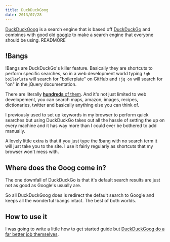 ```yaml
---
title: DuckDuckGoog
date: 2013/07/28
---
```


[DuckDuckGoog](http://www.duckduckgoog.com/) is a search engine that is based off [DuckDuckGo](http://www.duckduckgo.com/) and combines with good old [google](http://www.google.com/) to make a search engine that everyone should be using.
READMORE

## !Bangs

!Bangs are DuckDuckGo's killer feature. Basically they are shortcuts to perform specific searches, so in a web development world typing `!gh boilerlate` will search for "boilerplate" on GitHub and `!jq on` will search for "on" in the jQuery documentation.

There are literally [**hundreds** of them](https://duckduckgo.com/bang.html). And it's not just limited to web developement, you can search maps, amazon, images, recipes, dictionaries, twitter and basically anything else you can think of.

I previously used to set up keywords in my browser to perform quick searches but using DuckDuckGo takes out all the hassle of setting the up on every machine and it has way more than I could ever be bothered to add manually.

A lovely little extra is that if you just type the !bang with no search term it will just take you to the site. I use it fairly regularly as shortcuts that my browser won't mess with.

## Where does the Goog come in?

The one downfall of DuckDuckGo is that it's default search results are just not as good as Google's usually are.

So all DuckDuckGoog does is redirect the default search to Google and keeps all the wonderful !bangs intact. The best of both worlds.

## How to use it

I was going to write a little how to get started guide but [DuckDuckGoog do a far better job themselves](http://www.duckduckgoog.com/browser).